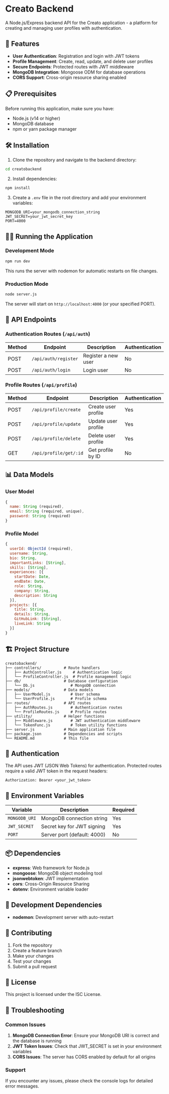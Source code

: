 # Creato Backend

A Node.js/Express backend API for the Creato application - a platform for creating and managing user profiles with authentication.

## 🚀 Features

- **User Authentication**: Registration and login with JWT tokens
- **Profile Management**: Create, read, update, and delete user profiles
- **Secure Endpoints**: Protected routes with JWT middleware
- **MongoDB Integration**: Mongoose ODM for database operations
- **CORS Support**: Cross-origin resource sharing enabled

## 📋 Prerequisites

Before running this application, make sure you have:

- Node.js (v14 or higher)
- MongoDB database
- npm or yarn package manager

## 🛠️ Installation

1. Clone the repository and navigate to the backend directory:

```bash
cd creatobackend
```

2. Install dependencies:

```bash
npm install
```

3. Create a `.env` file in the root directory and add your environment variables:

```env
MONGODB_URI=your_mongodb_connection_string
JWT_SECRET=your_jwt_secret_key
PORT=4000
```

## 🏃‍♂️ Running the Application

### Development Mode

```bash
npm run dev
```

This runs the server with nodemon for automatic restarts on file changes.

### Production Mode

```bash
node server.js
```

The server will start on `http://localhost:4000` (or your specified PORT).

## 📡 API Endpoints

### Authentication Routes (`/api/auth`)

| Method | Endpoint             | Description         | Authentication |
| ------ | -------------------- | ------------------- | -------------- |
| POST   | `/api/auth/register` | Register a new user | No             |
| POST   | `/api/auth/login`    | Login user          | No             |

### Profile Routes (`/api/profile`)

| Method | Endpoint               | Description         | Authentication |
| ------ | ---------------------- | ------------------- | -------------- |
| POST   | `/api/profile/create`  | Create user profile | Yes            |
| POST   | `/api/profile/update`  | Update user profile | Yes            |
| POST   | `/api/profile/delete`  | Delete user profile | Yes            |
| GET    | `/api/profile/get/:id` | Get profile by ID   | No             |

## 📊 Data Models

### User Model

```javascript
{
  name: String (required),
  email: String (required, unique),
  password: String (required)
}
```

### Profile Model

```javascript
{
  userId: ObjectId (required),
  username: String,
  bio: String,
  importantLinks: [String],
  skills: [String],
  experiences: [{
    startDate: Date,
    endDate: Date,
    role: String,
    company: String,
    description: String
  }],
  projects: [{
    title: String,
    details: String,
    GitHubLink: [String],
    liveLink: String
  }]
}
```

## 🏗️ Project Structure

```
creatobackend/
├── controllers/          # Route handlers
│   ├── AuthController.js     # Authentication logic
│   └── ProfileController.js  # Profile management logic
├── db/                   # Database configuration
│   └── Db.js                # MongoDB connection
├── models/               # Data models
│   ├── UserModel.js         # User schema
│   └── UserProfile.js       # Profile schema
├── routes/               # API routes
│   ├── AuthRoutes.js        # Authentication routes
│   └── ProfileRoutes.js     # Profile routes
├── utility/              # Helper functions
│   ├── Middleware.js        # JWT authentication middleware
│   └── TokenFunc.js         # Token utility functions
├── server.js             # Main application file
├── package.json          # Dependencies and scripts
└── README.md             # This file
```

## 🔐 Authentication

The API uses JWT (JSON Web Tokens) for authentication. Protected routes require a valid JWT token in the request headers:

```
Authorization: Bearer <your_jwt_token>
```

## 🔧 Environment Variables

| Variable      | Description                 | Required |
| ------------- | --------------------------- | -------- |
| `MONGODB_URI` | MongoDB connection string   | Yes      |
| `JWT_SECRET`  | Secret key for JWT signing  | Yes      |
| `PORT`        | Server port (default: 4000) | No       |

## 📦 Dependencies

- **express**: Web framework for Node.js
- **mongoose**: MongoDB object modeling tool
- **jsonwebtoken**: JWT implementation
- **cors**: Cross-Origin Resource Sharing
- **dotenv**: Environment variable loader

## 🚦 Development Dependencies

- **nodemon**: Development server with auto-restart

## 🤝 Contributing

1. Fork the repository
2. Create a feature branch
3. Make your changes
4. Test your changes
5. Submit a pull request

## 📄 License

This project is licensed under the ISC License.

## 🐛 Troubleshooting

### Common Issues

1. **MongoDB Connection Error**: Ensure your MongoDB URI is correct and the database is running
2. **JWT Token Issues**: Check that JWT_SECRET is set in your environment variables
3. **CORS Issues**: The server has CORS enabled by default for all origins

### Support

If you encounter any issues, please check the console logs for detailed error messages.
